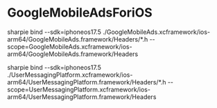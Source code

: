 # GoogleMobileAdsForiOS

sharpie bind --sdk=iphoneos17.5 ./GoogleMobileAds.xcframework/ios-arm64/GoogleMobileAds.framework/Headers/*.h --scope=GoogleMobileAds.xcframework/ios-arm64/GoogleMobileAds.framework/Headers

sharpie bind --sdk=iphoneos17.5 ./UserMessagingPlatform.xcframework/ios-arm64/UserMessagingPlatform.framework/Headers/*.h --scope=UserMessagingPlatform.xcframework/ios-arm64/UserMessagingPlatform.framework/Headers